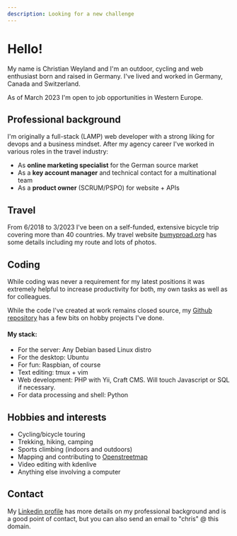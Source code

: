 ```yaml
---
description: Looking for a new challenge
---
```


# Hello!
My name is Christian Weyland and I'm an outdoor, cycling and web enthusiast born and raised in Germany. I've lived and worked in Germany, Canada and Switzerland.

As of March 2023 I'm open to job opportunities in Western Europe.

## Professional background
I'm originally a full-stack (LAMP) web developer with a strong liking for devops and a business mindset. After my agency career I've worked in various roles in the travel industry:

- As **online marketing specialist** for the German source market
- As a **key account manager** and technical contact for a multinational team 
- As a **product owner** (SCRUM/PSPO) for website + APIs

## Travel
From 6/2018 to 3/2023 I've been on a self-funded, extensive bicycle trip covering more than 40 countries. My travel website [bumyproad.org](https://bumpyroad.org) has some details including my route and lots of photos.

## Coding
While coding was never a requirement for my latest positions it was extremely helpful to increase productivity for both, my own tasks as well as for colleagues.

While the code I've created at work remains closed source, my [Github repository](https://github.com/chris-ca/) has a few bits on hobby projects I've done.

#### My stack:
- For the server: Any Debian based Linux distro
- For the desktop: Ubuntu
- For fun: Raspbian, of course
- Text editing: tmux + vim
- Web development: PHP with Yii, Craft CMS. Will touch Javascript or SQL if necessary.
- For data processing and shell: Python

## Hobbies and interests
- Cycling/bicycle touring
- Trekking, hiking, camping
- Sports climbing (indoors and outdoors)
- Mapping and contributing to [Openstreetmap](https://www.openstreetmap.org/user/chris-ca)
- Video editing with kdenlive
- Anything else involving a computer

## Contact
My [Linkedin profile](https://www.linkedin.com/in/christian-weyland-5b82ab5) has more details on my professional background and is a good point of contact, but you can also send an email to "chris" @ this domain.

[//]: # "Test comment"
